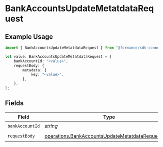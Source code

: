 # BankAccountsUpdateMetatdataRequest

## Example Usage

```typescript
import { BankAccountsUpdateMetatdataRequest } from "@formance/sdk-connectivity/models/operations";

let value: BankAccountsUpdateMetatdataRequest = {
    bankAccountId: "<value>",
    requestBody: {
        metadata: {
            key: "<value>",
        },
    },
};
```

## Fields

| Field                                                                                                                  | Type                                                                                                                   | Required                                                                                                               | Description                                                                                                            |
| ---------------------------------------------------------------------------------------------------------------------- | ---------------------------------------------------------------------------------------------------------------------- | ---------------------------------------------------------------------------------------------------------------------- | ---------------------------------------------------------------------------------------------------------------------- |
| `bankAccountId`                                                                                                        | *string*                                                                                                               | :heavy_check_mark:                                                                                                     | N/A                                                                                                                    |
| `requestBody`                                                                                                          | [operations.BankAccountsUpdateMetatdataRequestBody](../../models/operations/bankaccountsupdatemetatdatarequestbody.md) | :heavy_check_mark:                                                                                                     | N/A                                                                                                                    |